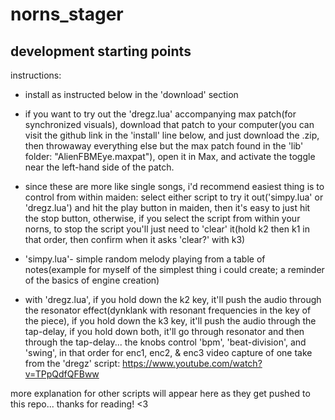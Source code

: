 # norns_stager
## development starting points

instructions:

* install as instructed below in the 'download' section
* if you want to try out the 'dregz.lua' accompanying max patch(for synchronized visuals), download that patch to your computer(you can visit the github link in the 'install' line below, and just download the .zip, then throwaway everything else but the max patch found in the 'lib' folder: "AlienFBMEye.maxpat"), open it in Max, and activate the toggle near the left-hand side of the patch.

* since these are more like single songs, i'd recommend easiest thing is to control from within maiden: select either script to try it out('simpy.lua' or 'dregz.lua') and hit the play button in maiden, then it's easy to just hit the stop button, otherwise, if you select the script from within your norns, to stop the script you'll just need to 'clear' it(hold k2 then k1 in that order, then confirm when it asks 'clear?' with k3)

* 'simpy.lua'- simple random melody playing from a table of notes(example for myself of the simplest thing i could create; a reminder of the basics of engine creation)

* with 'dregz.lua', if you hold down the k2 key, it'll push the audio through the resonator effect(dynklank with resonant frequencies in the key of the piece), if you hold down the k3 key, it'll push the audio through the tap-delay, if you hold down both, it'll go through resonator and then through the tap-delay...
the knobs control 'bpm', 'beat-division', and 'swing', in that order for enc1, enc2, & enc3
video capture of one take from the 'dregz' script:
https://www.youtube.com/watch?v=TPpQdfQFBww

more explanation for other scripts will appear here as they get pushed to this repo... thanks for reading! <3

